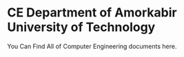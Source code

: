 # CE Department of Amorkabir University of Technology

You Can Find All of Computer Engineering documents here.

